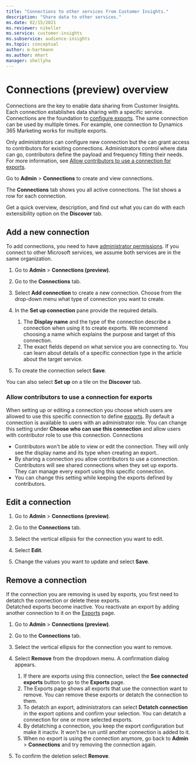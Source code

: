 ```yaml
---
title: "Connections to other services from Customer Insights."
description: "Share data to other services."
ms.date: 02/15/2021
ms.reviewer: nikeller
ms.service: customer-insights
ms.subservice: audience-insights
ms.topic: conceptual
author: m-hartmann
ms.author: mhart
manager: shellyha
---
```


# Connections (preview) overview

Connections are the key to enable data sharing from Customer Insights. Each connection establishes data sharing with a specific service. Connections are the foundation to [configure exports](export-destinations.md). The same connection can be used by multiple times. For example, one connection to Dynamics 365 Marketing works for multiple exports.
 
Only administrators can configure new connection but the can grant access to contributors for exisiting connections. Administrators control where data can go, contributors define the payload and frequency fitting their needs. For more information, see [Allow contributors to use a connection for exports](#allow-contributors-to-use-a-connection-for-exports).

Go to **Admin** > **Connections** to create and view connections.

The **Connections** tab shows you all active connections. The list shows a row for each connection. 

Get a quick overview, description, and find out what you can do with each extensibility option on the **Discover** tab.

## Add a new connection

To add connections, you need to have [administrator permissions](permissions.md). If you connect to other Microsoft services, we assume both services are in the same organization.

1. Go to **Admin** > **Connections (preview)**.

1. Go to the **Connections** tab.

1. Select **Add connection** to create a new connection. Choose from the drop-down menu what type of connection you want to create.

1. In the **Set up connection** pane provide the required details. 
   1. The **Display name** and the type of the connection describe a connection when using it to create exports. We recommend choosing a name which explains the purpose and target of this connection.
   1. The exact fields depend on what service you are connecting to. You can learn about details of a specific connection type in the article about the target service.

1. To create the connection select **Save**.

You can also select **Set up** on a tile on the **Discover** tab.

### Allow contributors to use a connection for exports

When setting up or editing a connection you choose which users are allowed to use this specific connection to define [exports](export-destinations.md). By default a connection is available to users with an administrator role. You can change this setting under **Choose who can use this connection** and allow users with contributor role to use this connection.
Connections
- Contributors won't be able to view or edit the connection. They will only see the display name and its type when creating an export..
- By sharing a connection you allow contributors to use a connection. Contributors will see shared connections when they set up exports. They can manage every export using this specific connection.
- You can change this setting while keeping the exports defined by contributors.

## Edit a connection

1. Go to **Admin** > **Connections (preview)**.

1. Go to the **Connections** tab.

1. Select the vertical ellipsis for the connection you want to edit.

1. Select **Edit**.

1. Change the values you want to update and select **Save**.

## Remove a connection

If the connection you are removing is used by exports, you first need to detatch the connection or delete these exports.    
Detatched exports become inactive. You reactivate an export by adding another connection to it on the [Exports](export-destinations.md) page.

1. Go to **Admin** > **Connections (preview)**.

1. Go to the **Connections** tab.

1. Select the vertical ellipsis for the connection you want to remove.

1. Select **Remove** from the dropdown menu. A confirmation dialog appears.

   1. If there are exports using this connection, select the **See connected exports** button to go to the **Exports** page.
   1. The Exports page shows all exports that use the connection want to remove. You can remove these exports or detatch the connection to them.
   1. To detatch an export, administrators can select **Detatch connection** in the export options and confirm your selection. You can detatch a connection for one or more selected exports.
   1. By detatching a connection, you keep the export configuration but make it inactiv. It won't be run until another connection is added to it.
   1. When no export is using the connection anymore, go back to **Admin** > **Connections** and try removing the connection again.

1. To confirm the deletion select **Remove**.


